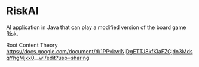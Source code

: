 # RiskAI
AI application in Java that can play a modified version of the board game Risk.


Root Content Theory
https://docs.google.com/document/d/1PPvkwlNjDgETTJ8kfKIaFZCjdn3MdsqYhgMjxx0__wI/edit?usp=sharing
